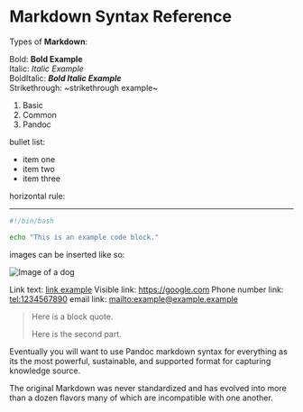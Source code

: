 # Markdown Syntax Reference

Types of **Markdown**:

Bold: **Bold Example**  
Italic: *Italic Example*  
BoldItalic: ***Bold Italic Example***  
Strikethrough: ~strikethrough example~  

1. Basic
1. Common
1. Pandoc

bullet list:

* item one
* item two
* item three

horizontal rule:

---

```sh
#!/bin/bash

echo "This is an example code block."

```

images can be inserted like so:

![Image of a dog](https://upload.wikimedia.org/wikipedia/commons/1/18/Dog_Breeds.jpg)

Link text: [link example](https://google.com)
Visible link: <https://google.com>
Phone number link: <tel:1234567890>
email link: <mailto:example@example.example>

> Here is a block quote.
>
> Here is the second part.


Eventually you will want to use Pandoc markdown syntax for everything as its the most powerful, sustainable, and supported format for capturing knowledge source.

The original Markdown was never standardized and has evolved into more than a dozen flavors many of which are incompatible with one another.

